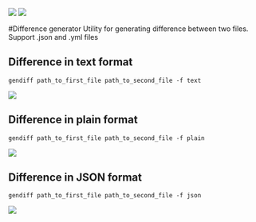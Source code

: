 <a href="https://travis-ci.org/Lelikov/python-project-lvl2"><img src="https://travis-ci.org/Lelikov/python-project-lvl2.svg?branch=master"></a>
<a href="https://codeclimate.com/github/Lelikov/python-project-lvl2/maintainability"><img src="https://api.codeclimate.com/v1/badges/1e451f4c91cd28c3176c/maintainability" /></a>

#Difference generator
Utility for generating difference between two files.
Support .json and .yml files
## Difference in text format
```
gendiff path_to_first_file path_to_second_file -f text
```
<a href="https://asciinema.org/a/5fEYkRZFLXVZRwuewZWwDMxyZ" target="_blank"><img src="https://asciinema.org/a/5fEYkRZFLXVZRwuewZWwDMxyZ.svg" /></a>
## Difference in plain format
```
gendiff path_to_first_file path_to_second_file -f plain
```
<a href="https://asciinema.org/a/lRTc6eyiUSh7GeT1OshguCOra" target="_blank"><img src="https://asciinema.org/a/lRTc6eyiUSh7GeT1OshguCOra.svg" /></a>
## Difference in JSON format
```
gendiff path_to_first_file path_to_second_file -f json
```
<a href="https://asciinema.org/a/3Q3vf12MuolsBuOQQGub1jaD7" target="_blank"><img src="https://asciinema.org/a/3Q3vf12MuolsBuOQQGub1jaD7.svg" /></a>